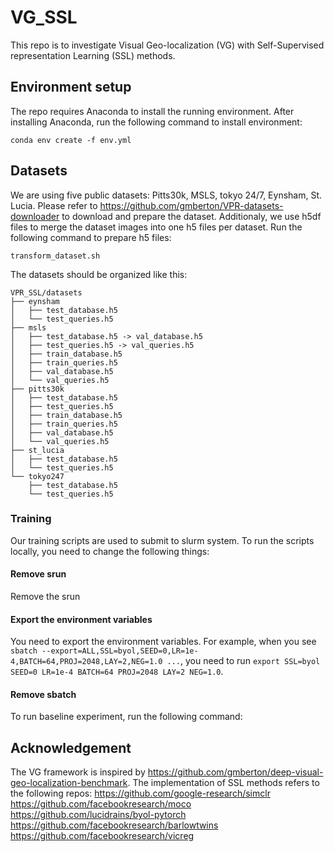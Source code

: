 # VG_SSL

This repo is to investigate Visual Geo-localization (VG) with Self-Supervised representation Learning (SSL) methods.

## Environment setup
The repo requires Anaconda to install the running environment. After installing Anaconda, run the following command to install environment:
```
conda env create -f env.yml
```

## Datasets
We are using five public datasets: Pitts30k, MSLS, tokyo 24/7, Eynsham, St. Lucia. Please refer to https://github.com/gmberton/VPR-datasets-downloader to download and prepare the dataset.
Additionaly, we use h5df files to merge the dataset images into one h5 files per dataset. Run the following command to prepare h5 files:
```
transform_dataset.sh
```
The datasets should be organized like this:
```
VPR_SSL/datasets
├── eynsham
│   ├── test_database.h5
│   └── test_queries.h5
├── msls
│   ├── test_database.h5 -> val_database.h5
│   ├── test_queries.h5 -> val_queries.h5
│   ├── train_database.h5
│   ├── train_queries.h5
│   ├── val_database.h5
│   └── val_queries.h5
├── pitts30k
│   ├── test_database.h5
│   ├── test_queries.h5
│   ├── train_database.h5
│   ├── train_queries.h5
│   ├── val_database.h5
│   └── val_queries.h5
├── st_lucia
│   ├── test_database.h5
│   └── test_queries.h5
└── tokyo247
    ├── test_database.h5
    └── test_queries.h5
```

### Training
Our training scripts are used to submit to slurm system. To run the scripts locally, you need to change the following things: 
#### Remove srun
Remove the srun
#### Export the environment variables
You need to export the environment variables. For example, when you see ```sbatch --export=ALL,SSL=byol,SEED=0,LR=1e-4,BATCH=64,PROJ=2048,LAY=2,NEG=1.0 ...```, you need to run ```export SSL=byol SEED=0 LR=1e-4 BATCH=64 PROJ=2048 LAY=2 NEG=1.0```.
#### Remove sbatch
To run baseline experiment, run the following command:


## Acknowledgement
The VG framework is inspired by https://github.com/gmberton/deep-visual-geo-localization-benchmark.
The implementation of SSL methods refers to the following repos:
https://github.com/google-research/simclr
https://github.com/facebookresearch/moco
https://github.com/lucidrains/byol-pytorch
https://github.com/facebookresearch/barlowtwins
https://github.com/facebookresearch/vicreg

